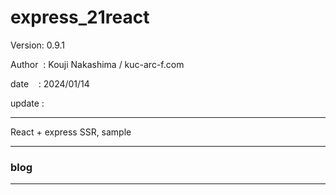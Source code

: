 ﻿# express_21react

 Version: 0.9.1

 Author  : Kouji Nakashima / kuc-arc-f.com

 date    : 2024/01/14

 update :

***

React + express SSR, sample

***
### blog

***

